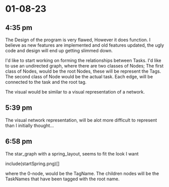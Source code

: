 # 01-08-23

## 4:35 pm

The Design of the program is very flawed, However it does function. I believe as new features are implemented and old features updated, the ugly code and design will end up getting slimmed down.

I'd like to start working on forming the relationships between Tasks. I'd like to use an undirected graph, where there are two classes of Nodes;
The first class of Nodes, would be the root Nodes, these will be represent the Tags.
The second class of Node would be the actual task.
Each edge, will be connected to the task and the root tag.

The visual would be similar to a visual representation of a network.

## 5:39 pm

The visual network representation, will be alot more difficult to represent than I initially thought...

## 6:58 pm

The star_graph with a spring_layout, seems to fit the look I want

include(startSpring.png)[]

where the 0-node, would be the TagName. The children nodes will be the TaskNames that have been tagged with the root name.

